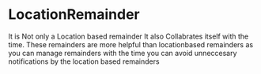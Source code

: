 # LocationRemainder

It is Not only a Location based remainder It also Collabrates itself with the time. These remainders are more helpful than 
locationbased remainders as you can manage remainders with the time you can avoid unneccesary notifications by the location based remainders



